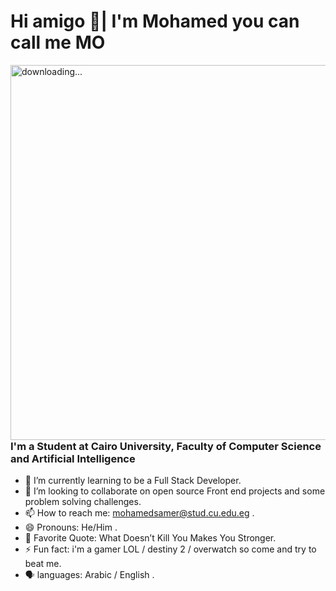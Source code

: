 # Hi amigo 👋| I'm Mohamed you can call me MO

 <img padding='2px' align="right" alt="downloading..." src="https://i.pinimg.com/originals/a5/35/60/a53560c8088900e266880f779dacced7.gif" width="1000" height="600" />



### I'm a Student at Cairo University, Faculty of Computer Science and Artificial Intelligence

- 🌱 I’m currently learning to be a Full Stack Developer.
- 👯 I’m looking to collaborate on open source Front end projects and some problem solving challenges.
- 📫 How to reach me: mohamedsamer@stud.cu.edu.eg .
- 😄 Pronouns: He/Him .
- 🔖 Favorite Quote: What Doesn’t Kill You Makes You Stronger.
- ⚡ Fun fact: i'm a gamer LOL / destiny 2 / overwatch so come and try to beat me.
- 🗣️ languages: Arabic / English .
